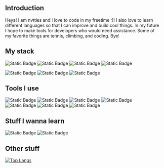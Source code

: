 ## Introduction
Heya! I am nvttles and I love to code in my freetime :)! I also love to learn different languages so that I can improve and build cool things. In my future I hope to make tools for developers who would need assistance. Some of my favorite things are tennis, climbing, and coding. Bye!

## My stack

![Static Badge](https://img.shields.io/badge/Rust-blue?style=flat&logo=Rust&logoColor=FFFF)
![Static Badge](https://img.shields.io/badge/Web-blue?style=flat&logo=HTML5&logoColor=FFFFFF)
![Static Badge](https://img.shields.io/badge/Luau-blue?style=flat&logo=Luau&logoColor=FFFFFF)
![Static Badge](https://img.shields.io/badge/Lua-blue?style=flat&logo=Lua&logoColor=FFFFFF)


![Static Badge](https://img.shields.io/badge/IntellijIDEA-blue?style=flat&logo=intellijidea&logoColor=FFFF)
![Static Badge](https://img.shields.io/badge/Xcode-blue?style=flat&logo=Xcode&logoColor=FFFFFF)
![Static Badge](https://img.shields.io/badge/VSC-blue?style=flat&logo=Google-Gemini&logoColor=FFFFFF)

## Tools I use

![Static Badge](https://img.shields.io/badge/Git-blue?style=flat&logo=Git&logoColor=FFFF)
![Static Badge](https://img.shields.io/badge/SCSS-blue?style=flat&logo=Sass&logoColor=FFFF)
![Static Badge](https://img.shields.io/badge/Node.js-blue?style=flat&logo=Node.js&logoColor=FFFF)
![Static Badge](https://img.shields.io/badge/IntellijIDEA-blue?style=flat&logo=intellijidea&logoColor=FFFF)
![Static Badge](https://img.shields.io/badge/RS-blue?style=flat&logo=Roblox-Studio&logoColor=FFFF)
![Static Badge](https://img.shields.io/badge/Roact-blue?style=flat&logo=React&logoColor=FFFF)
![Static Badge](https://img.shields.io/badge/Darklua-blue?style=flat)

## Stuff I wanna learn

![Static Badge](https://img.shields.io/badge/Scala-blue?style=flat&logo=Scala&logoColor=FFFFFF)
![Static Badge](https://img.shields.io/badge/OCaml-blue?style=flat&logo=OCaml&logoColor=FFFFFF)

## Other stuff

[![Top Langs](https://github-readme-stats.vercel.app/api/top-langs/?username=evaera&langs_count=100)](https://github.com/nvttles/github-readme-stats)
